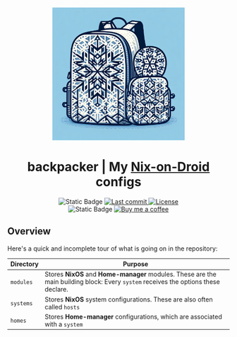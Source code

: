 <h3 align="center">
    <img src="./.github/assets/backpacker-logo.jpg" width="300px"/>
</h3>
<h1 align="center">
    backpacker | My <a href="https://github.com/nix-community/nix-on-droid">Nix-on-Droid</a> configs
</h1>
<div align="center">
    <img alt="Static Badge" src="https://img.shields.io/badge/State-Forever_WIP-ff7b72?style=for-the-badge&logo=fireship&logoColor=ff7b72&labelColor=161B22">
    <a href="https://github.com/simonwjackson/backpacker/pulse">
      <img alt="Last commit" src="https://img.shields.io/github/last-commit/simonwjackson/backpacker?style=for-the-badge&logo=github&logoColor=D9E0EE&labelColor=302D41&color=9fdf9f"/>
    </a>
    <a href="https://github.com/simonwjackson/backpacker/tree/main/LICENSE">
      <img alt="License" src="https://img.shields.io/badge/License-MIT-907385605422448742?style=for-the-badge&logo=agpl&color=DDB6F2&logoColor=D9E0EE&labelColor=302D41">
    </a>
    <br/>
    <img alt="Static Badge" src="https://img.shields.io/badge/Nix On Droid-24.05-d2a8ff?style=for-the-badge&logo=NixOS&logoColor=cba6f7&labelColor=161B22">
    <a href="https://www.buymeacoffee.com/simonwjackson">
      <img alt="Buy me a coffee" src="https://img.shields.io/badge/Buy%20me%20a%20coffee-grey?style=for-the-badge&logo=buymeacoffee&logoColor=D9E0EE&label=Sponsor&labelColor=302D41&color=ffff99" />
    </a>
</div>

## Overview

Here's a quick and incomplete tour of what is going on in the repository:</p>

| Directory  | Purpose                                                                                                                              |
| ---------- | ------------------------------------------------------------------------------------------------------------------------------------ |
| `modules`  | Stores **NixOS** and **Home-manager** modules. These are the main building block: Every `system` receives the options these declare. |
| `systems`  | Stores **NixOS** system configurations. These are also often called `hosts`                                                          |
| `homes`    | Stores **Home-manager** configurations, which are associated with a `system`                                                         |

